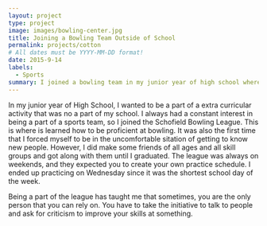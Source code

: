 ```yaml
---
layout: project
type: project
image: images/bowling-center.jpg
title: Joining a Bowling Team Outside of School
permalink: projects/cotton
# All dates must be YYYY-MM-DD format!
date: 2015-9-14
labels:
  - Sports
summary: I joined a bowling team in my junior year of high school where I didn't know anyone.
---
```


In my junior year of High School, I wanted to be a part of a extra curricular activity that was no a part of my school. I always had a constant interest in being a part of a sports team, so I joined the Schofield Bowling League. This is where is learned how to be proficient at bowling. It was also the first time that I forced myself to be in the uncomfortable sitation of getting to know new people. However, I did make some friends of all ages and all skill groups and got along with them until I graduated. The league was always on weekends, and they expected you to create your own practice schedule. I ended up practicing on Wednesday since it was the shortest school day of the week.

Being a part of the league has taught me that sometimes, you are the only person that you can rely on. You have to take the initiative to talk to people and ask for criticism to improve your skills at something. 


